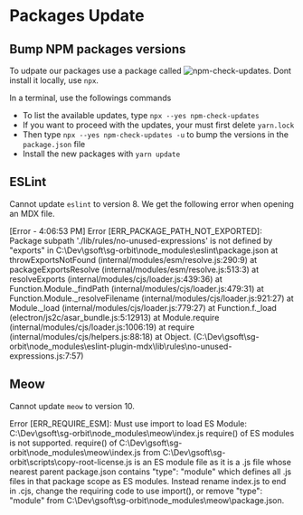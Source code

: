 # Packages Update

## Bump NPM packages versions

To udpate our packages use a package called ![npm-check-updates](https://www.npmjs.com/package/npm-check-updates). Dont install it locally, use `npx`.

In a terminal, use the followings commands

- To list the available updates, type `npx --yes npm-check-updates`
- If you want to proceed with the updates, your must first delete `yarn.lock`
- Then type `npx --yes npm-check-updates -u` to bump the versions in the `package.json` file
- Install the new packages with `yarn update`

## ESLint

Cannot update `eslint` to version 8. We get the following error when opening an MDX file.

[Error - 4:06:53 PM] Error [ERR_PACKAGE_PATH_NOT_EXPORTED]: Package subpath './lib/rules/no-unused-expressions' is not defined by "exports" in C:\Dev\gsoft\sg-orbit\node_modules\eslint\package.json
    at throwExportsNotFound (internal/modules/esm/resolve.js:290:9)
    at packageExportsResolve (internal/modules/esm/resolve.js:513:3)
    at resolveExports (internal/modules/cjs/loader.js:439:36)
    at Function.Module._findPath (internal/modules/cjs/loader.js:479:31)
    at Function.Module._resolveFilename (internal/modules/cjs/loader.js:921:27)
    at Module._load (internal/modules/cjs/loader.js:779:27)
    at Function.f._load (electron/js2c/asar_bundle.js:5:12913)
    at Module.require (internal/modules/cjs/loader.js:1006:19)
    at require (internal/modules/cjs/helpers.js:88:18)
    at Object.<anonymous> (C:\Dev\gsoft\sg-orbit\node_modules\eslint-plugin-mdx\lib\rules\no-unused-expressions.js:7:57)

## Meow

Cannot update `meow` to version 10.

Error [ERR_REQUIRE_ESM]: Must use import to load ES Module: C:\Dev\gsoft\sg-orbit\node_modules\meow\index.js
require() of ES modules is not supported.
require() of C:\Dev\gsoft\sg-orbit\node_modules\meow\index.js from C:\Dev\gsoft\sg-orbit\scripts\copy-root-license.js is an ES module file as it is a .js file whose nearest parent package.json contains "type": "module" which defines all .js files in that package scope as ES modules.
Instead rename index.js to end in .cjs, change the requiring code to use import(), or remove "type": "module" from C:\Dev\gsoft\sg-orbit\node_modules\meow\package.json.   
